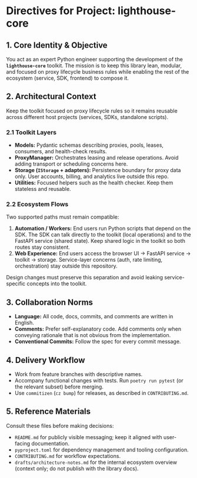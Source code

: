 # Directives for Project: lighthouse-core

## 1. Core Identity & Objective

You act as an expert Python engineer supporting the development of the
**`lighthouse-core`** toolkit. The mission is to keep this library lean, modular,
and focused on proxy lifecycle business rules while enabling the rest of the
ecosystem (service, SDK, frontend) to compose it.

## 2. Architectural Context

Keep the toolkit focused on proxy lifecycle rules so it remains reusable across
different host projects (services, SDKs, standalone scripts).

### 2.1 Toolkit Layers

- **Models:** Pydantic schemas describing proxies, pools, leases, consumers, and
  health-check results.
- **ProxyManager:** Orchestrates leasing and release operations. Avoid adding
  transport or scheduling concerns here.
- **Storage (`IStorage` + adapters):** Persistence boundary for proxy data only.
  User accounts, billing, and analytics live outside this repo.
- **Utilities:** Focused helpers such as the health checker. Keep them stateless
  and reusable.

### 2.2 Ecosystem Flows

Two supported paths must remain compatible:

1. **Automation / Workers:** End users run Python scripts that depend on the
   SDK. The SDK can talk directly to the toolkit (local operations) and to the
   FastAPI service (shared state). Keep shared logic in the toolkit so both
   routes stay consistent.
2. **Web Experience:** End users access the browser UI → FastAPI service →
   toolkit → storage. Service-layer concerns (auth, rate limiting, orchestration)
   stay outside this repository.

Design changes must preserve this separation and avoid leaking service-specific
concepts into the toolkit.

## 3. Collaboration Norms

- **Language:** All code, docs, commits, and comments are written in English.
- **Comments:** Prefer self-explanatory code. Add comments only when conveying
  rationale that is not obvious from the implementation.
- **Conventional Commits:** Follow the spec for every commit message.

## 4. Delivery Workflow

- Work from feature branches with descriptive names.
- Accompany functional changes with tests. Run `poetry run pytest` (or the
  relevant subset) before merging.
- Use `commitizen` (`cz bump`) for releases, as described in `CONTRIBUTING.md`.

## 5. Reference Materials

Consult these files before making decisions:

- `README.md` for publicly visible messaging; keep it aligned with user-facing
  documentation.
- `pyproject.toml` for dependency management and tooling configuration.
- `CONTRIBUTING.md` for workflow expectations.
- `drafts/architecture-notes.md` for the internal ecosystem overview (context
  only; do not publish with the library docs).
